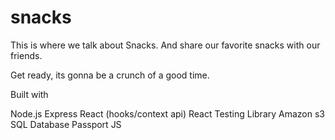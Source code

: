 # snacks

This is where we talk about Snacks.
And share our favorite snacks with our friends.

Get ready, its gonna be a crunch of a good time.

Built with

Node.js
Express
React (hooks/context api)
React Testing Library
Amazon s3
SQL Database
Passport JS